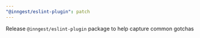```yaml
---
"@inngest/eslint-plugin": patch
---
```


Release `@inngest/eslint-plugin` package to help capture common gotchas
